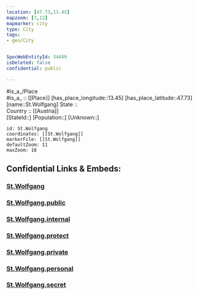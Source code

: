 ```yaml
---
location: [47.73,13.45] 
mapzoom: [7,12] 
mapmarker: city 
type: City
tags:
- geo/City


SpocWebEntityId: 34499
isDeleted: false
confidential: public

---
```

#is_a_/Place  
#is_a_ :: [[Place]] 
[has_place_longitude::13.45] 
[has_place_latitude::47.73] 
[name::St.Wolfgang] 
State ::  
Country :: [[Austria]]  
[StateId::] 
[Population::] 
[Unknown::] 


```leaflet
id: St.Wolfgang
coordinates: [[St.Wolfgang]] 
markerFile: [[St.Wolfgang]] 
defaultZoom: 11 
maxZoom: 18
```


## Confidential Links & Embeds: 

### [St.Wolfgang](/_Standards/Earth/Continent/Europe/Europe~Central/Austria/Austrias_States/Salzburg,State/City/St.Wolfgang.md) 

### [St.Wolfgang.public](/_public/Earth/Continent/Europe/Europe~Central/Austria/Austrias_States/Salzburg,State/City/St.Wolfgang.public.md) 

### [St.Wolfgang.internal](/_internal/Earth/Continent/Europe/Europe~Central/Austria/Austrias_States/Salzburg,State/City/St.Wolfgang.internal.md) 

### [St.Wolfgang.protect](/_protect/Earth/Continent/Europe/Europe~Central/Austria/Austrias_States/Salzburg,State/City/St.Wolfgang.protect.md) 

### [St.Wolfgang.private](/_private/Earth/Continent/Europe/Europe~Central/Austria/Austrias_States/Salzburg,State/City/St.Wolfgang.private.md) 

### [St.Wolfgang.personal](/_personal/Earth/Continent/Europe/Europe~Central/Austria/Austrias_States/Salzburg,State/City/St.Wolfgang.personal.md) 

### [St.Wolfgang.secret](/_secret/Earth/Continent/Europe/Europe~Central/Austria/Austrias_States/Salzburg,State/City/St.Wolfgang.secret.md)

